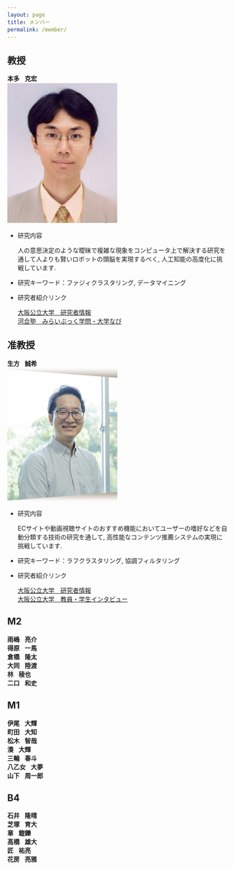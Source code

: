 ```yaml
---
layout: page
title: メンバー
permalink: /member/
---
```

## 教授
**本多** &nbsp; **克宏** <br>
<img src="/public/img/Prof-Honda.png" width="50%">
- 研究内容

    人の意思決定のような曖昧で複雑な現象をコンピュータ上で解決する研究を通して人よりも賢いロボットの頭脳を実現するべく, 人工知能の高度化に挑戦しています.

- 研究キーワード：ファジィクラスタリング, データマイニング
- 研究者紹介リンク

    [大阪公立大学　研究者情報](https://kyoiku-kenkyudb.omu.ac.jp/html/100001586_ja.html) <br>
    [河合塾　みらいぶっく学問・大学なび](https://miraibook.jp/researcher/101)

## 准教授
**生方** &nbsp; **誠希** <br>
<img src="/public/img/Prof-Ubukata.png" width="50%">
- 研究内容

    ECサイトや動画視聴サイトのおすすめ機能においてユーザーの嗜好などを自動分類する技術の研究を通して, 高性能なコンテンツ推薦システムの実現に挑戦しています.

- 研究キーワード：ラフクラスタリング, 協調フィルタリング
- 研究者紹介リンク

    [大阪公立大学　研究者情報](https://kyoiku-kenkyudb.omu.ac.jp/html/100002338_ja.html) <br>
    [大阪公立大学　教員・学生インタビュー](https://www.omu.ac.jp/i/interview/staff_ubukata/)

## M2
**雨嶋** &nbsp; **亮介** <br>
**得原** &nbsp; **一馬** <br>
**倉橋** &nbsp; **隆太** <br>
**大同** &nbsp; **陸渡** <br>
**林** &nbsp; **稜也** <br>
**二口** &nbsp; **和史** <br>

## M1
**伊尾** &nbsp; **大輝** <br>
**町田** &nbsp; **大知** <br>
**松木** &nbsp; **智哉** <br>
**湊** &nbsp; **大輝** <br>
**三輪** &nbsp; **春斗** <br>
**八乙女** &nbsp; **大夢** <br>
**山下** &nbsp; **周一郎**<br>

## B4
**石井** &nbsp; **隆晴** <br>
**芝塚** &nbsp; **育大** <br>
**章** &nbsp; **鎧鑠** <br>
**高橋** &nbsp; **雄大** <br>
**匠** &nbsp; **祐亮** <br>
**花房** &nbsp; **亮雅** <br>